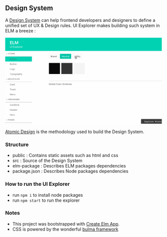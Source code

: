 ## Design System

A [Design System](https://airbnb.design/building-a-visual-language/) can help frontend developers and designers to define a unified set of UX & Design rules.
UI Explorer makes building such system in ELM a breeze :


<center>
<img src="design-system-explorer.gif" width="600" />
</center>

[Atomic Design](http://bradfrost.com/blog/post/atomic-web-design/) is the methodology used to build the Design System.


### Structure

- public : Contains static assets such as html and css
- src : Source of the Design System
- elm-package : Describes ELM packages dependencies
- package.json : Describes Node packages dependencies


### How to run the UI Explorer

- run ```npm i``` to install node packages
- run ```npm start``` to run the explorer

### Notes

- This project was bootstrapped with [Create Elm App](https://github.com/halfzebra/create-elm-app).
- CSS is powered by the wonderful [bulma framework](http://bulma.io/)
